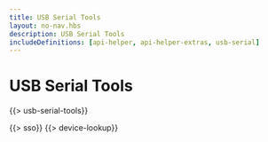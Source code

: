 ```yaml
---
title: USB Serial Tools
layout: no-nav.hbs
description: USB Serial Tools
includeDefinitions: [api-helper, api-helper-extras, usb-serial]
---
```


# USB Serial Tools

{{> usb-serial-tools}}


{{> sso}}
{{> device-lookup}}
